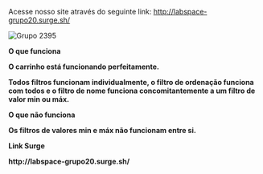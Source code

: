 Acesse nosso site através do seguinte link: http://labspace-grupo20.surge.sh/

![Grupo 2395](https://user-images.githubusercontent.com/77981874/111924302-9085c700-8a82-11eb-986a-3f35c29c7fbe.png)

<b>O que funciona<b>
<p>O carrinho está funcionando perfeitamente.<p>
<p>Todos filtros funcionam individualmente, o filtro de ordenação funciona com todos e o filtro de nome funciona concomitantemente a um filtro de valor min ou máx.
 
<b>O que não funciona
<p>Os filtros de valores min e máx não funcionam entre si. 

<b>Link Surge
<p>http://labspace-grupo20.surge.sh/
